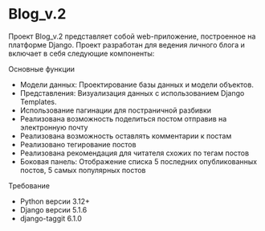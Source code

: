 # Blog_v.2

Проект Blog_v.2 представляет собой web-приложение, построенное на платформе Django. Проект разработан для ведения
личного блога и включает в себя следующие компоненты:

Основные функции
 - Модели данных: Проектирование базы данных и модели объектов.
 - Представления: Визуализация данных с использованием Django Templates.
 - Использование пагинации для постраничной разбивки
 - Реализована возможность поделиться постом отправив на электронную почту
 - Реализована возможность оставлять комментарии к постам
 - Реализовано тегирование постов
 - Реализована рекомендация для читателя схожих по тегам постов
 - Боковая панель: Отображение списка 5 последних опубликованных постов, 5 самых популярных постов


Требование
 - Python версии 3.12+
 - Django версии 5.1.6
 - django-taggit 6.1.0